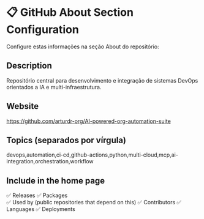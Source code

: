 # 📋 GitHub About Section Configuration

Configure estas informações na seção About do repositório:

## Description
Repositório central para desenvolvimento e integração de sistemas DevOps orientados a IA e multi-infraestrutura.

## Website  
https://github.com/arturdr-org/AI-powered-org-automation-suite

## Topics (separados por vírgula)
devops,automation,ci-cd,github-actions,python,multi-cloud,mcp,ai-integration,orchestration,workflow

## Include in the home page
✅ Releases
✅ Packages  
✅ Used by (public repositories that depend on this)
✅ Contributors
✅ Languages
✅ Deployments
